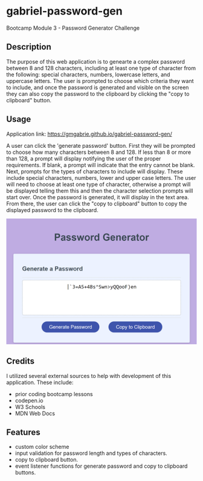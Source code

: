 # gabriel-password-gen
Bootcamp Module 3 - Password Generator Challenge


## Description

The purpose of this web application is to genearte a complex password between 8 and 128 characters, including at least one type of character from the following: special characters, numbers, lowercase letters, and uppercase letters.  The user is prompted to choose which criteria they want to include, and once the password is generated and visible on the screen they can also copy the password to the clipboard by clicking the "copy to clipboard" button.

## Usage

Application link:  https://gmgabrie.github.io/gabriel-password-gen/

A user can click the 'generate password' button.  First they will be prompted to choose how many characters between 8 and 128.  If less than 8 or more than 128, a prompt will display notifying the user of the proper requirements. If blank, a prompt will indicate that the entry cannot be blank.  Next, prompts for the types of characters to include will display.  These include special characters, numbers, lower and upper case letters.  The user will need to choose at least one type of character, otherwise a prompt will be displayed telling them this and then the character selection prompts will start over.  Once the password is generated, it will display in the text area.  From there, the user can click the "copy to clipboard" button to copy the displayed password to the clipboard.

![portfolio screenshot](./assets/images/pwgenerator.png)

## Credits

I utilized several external sources to help with development of this application.  These include:
- prior coding bootcamp lessons
- codepen.io
- W3 Schools
- MDN Web Docs

## Features

- custom color scheme
- input validation for password length and types of characters.
- copy to clipboard button.
- event listener functions for generate password and copy to clipboard buttons.
